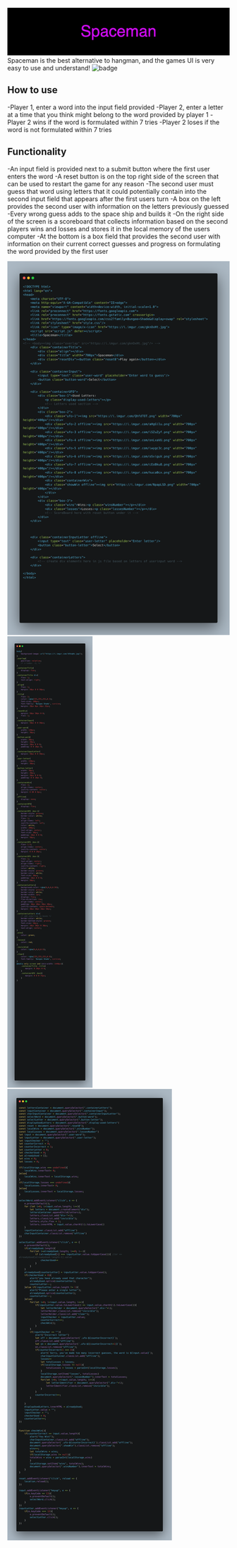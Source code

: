 ![Spaceman](Spaceman.png)
Spaceman is the best alternative to hangman, and the games UI is very easy to use and understand!
![badge](https://img.shields.io/github/last-commit/shamzaali7/spaceman)

## How to use

-Player 1, enter a word into the input field provided
-Player 2, enter a letter at a time that you think might belong to the word provided by player 1
-Player 2 wins if the word is formulated within 7 tries
-Player 2 loses if the word is not formulated within 7 tries

## Functionality 

-An input field is provided next to a submit button where the first user enters the word
-A reset button is on the top right side of the screen that can be used to restart the game for any reason 
-The second user must guess that word using letters that it could potentially contain into the second input field that appears after the first users turn
-A box on the left provides the second user with information on the letters previously guessed
-Every wrong guess adds to the space ship and builds it
-On the right side of the screen is a scoreboard that collects information based on the second players wins and losses and stores it in the local memory of the users computer
-At the bottom is a box field that provides the second user with information on their current correct guesses and progress on formulating the word provided by the first user

![HTML-File](HTML.png)
![CSS-File](CSS.png)
![Javascript-File](Script.png)
